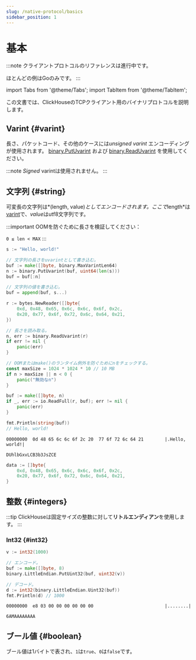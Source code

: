 ```yaml
---
slug: /native-protocol/basics
sidebar_position: 1
---
```



# 基本

:::note
クライアントプロトコルのリファレンスは進行中です。

ほとんどの例はGoのみです。
:::

import Tabs from '@theme/Tabs';
import TabItem from '@theme/TabItem';

この文書では、ClickHouseのTCPクライアント用のバイナリプロトコルを説明します。

## Varint {#varint}

長さ、パケットコード、その他のケースには*unsigned varint* エンコーディングが使用されます。
[ binary.PutUvarint](https://pkg.go.dev/encoding/binary#PutUvarint) および [binary.ReadUvarint](https://pkg.go.dev/encoding/binary#ReadUvarint) を使用してください。

:::note
*Signed* varintは使用されません。
:::

## 文字列 {#string}

可変長の文字列は*(length, value)*としてエンコードされます。ここで*length*は[varint](#varint)で、*value*はutf8文字列です。

:::important
OOMを防ぐために長さを検証してください：

`0 ≤ len < MAX`
:::

<Tabs>
<TabItem value="encode" label="エンコード">

```go
s := "Hello, world!"

// 文字列の長さをuvarintとして書き込む。
buf := make([]byte, binary.MaxVarintLen64)
n := binary.PutUvarint(buf, uint64(len(s)))
buf = buf[:n]

// 文字列の値を書き込む。
buf = append(buf, s...)
```

</TabItem>
<TabItem value="decode" label="デコード">

```go
r := bytes.NewReader([]byte{
    0xd, 0x48, 0x65, 0x6c, 0x6c, 0x6f, 0x2c,
    0x20, 0x77, 0x6f, 0x72, 0x6c, 0x64, 0x21,
})

// 長さを読み取る。
n, err := binary.ReadUvarint(r)
if err != nil {
	panic(err)
}

// OOMまたはmake()のランタイム例外を防ぐためにnをチェックする。
const maxSize = 1024 * 1024 * 10 // 10 MB
if n > maxSize || n < 0 {
    panic("無効なn")
}

buf := make([]byte, n)
if _, err := io.ReadFull(r, buf); err != nil {
	panic(err)
}

fmt.Println(string(buf))
// Hello, world!
```

</TabItem>
</Tabs>

<Tabs>
<TabItem value="hexdump" label="16進ダンプ">

```hexdump
00000000  0d 48 65 6c 6c 6f 2c 20  77 6f 72 6c 64 21        |.Hello, world!|
```

</TabItem>
<TabItem value="base64" label="Base64">

```text
DUhlbGxvLCB3b3JsZCE
```

</TabItem>
<TabItem value="go" label="Go">

```go
data := []byte{
    0xd, 0x48, 0x65, 0x6c, 0x6c, 0x6f, 0x2c,
    0x20, 0x77, 0x6f, 0x72, 0x6c, 0x64, 0x21,
}
```

</TabItem>
</Tabs>

## 整数 {#integers}

:::tip
ClickHouseは固定サイズの整数に対して**リトルエンディアン**を使用します。
:::

### Int32 {#int32}
```go
v := int32(1000)

// エンコード。
buf := make([]byte, 8)
binary.LittleEndian.PutUint32(buf, uint32(v))

// デコード。
d := int32(binary.LittleEndian.Uint32(buf))
fmt.Println(d) // 1000
```

<Tabs>
<TabItem value="hexdump" label="16進ダンプ">

```hexdump
00000000  e8 03 00 00 00 00 00 00                           |........|
```

</TabItem>
<TabItem value="base64" label="Base64">

```text
6AMAAAAAAAA
```

</TabItem>
</Tabs>

## ブール値 {#boolean}

ブール値は1バイトで表され、`1`は`true`、`0`は`false`です。
